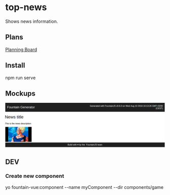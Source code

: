 # top-news
Shows news information.

## Plans
[Planning Board](https://github.com/kapit4n/top-news/projects/1)

## Install
npm run serve

## Mockups
![Top News](https://github.com/kapit4n/top-news/raw/master/mockups/top_news.png)

## DEV
### Create new component
yo fountain-vue:component --name myComponent --dir components/game
